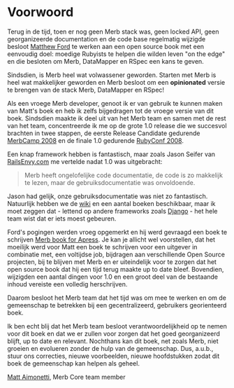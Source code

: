 # Voorwoord

Terug in de tijd, toen er nog geen Merb stack was, geen locked API, geen georganizeerde documentation en de code base regelmatig wijzigde besloot [Matthew Ford](http://github.com/deimos1986) te werken aan een open source book met een eenvoudig doel: moedige Rubyists te helpen die wilden leven "on the edge" en die besloten om Merb, DataMapper en RSpec een kans te geven.

Sindsdien, is Merb heel wat volwassener geworden.  Starten met Merb is heel wat makkelijker geworden en Merb besloot om een **opinionated** versie te brengen van de stack Merb, DataMapper en RSpec! 

Als een vroege Merb developer, genoot ik er van gebruik te kunnen maken van Matt's boek en heb ik zelfs bijgedragen tot de vroege versie van dit boek. Sindsdien maakte ik deel uit van het Merb team en samen met de rest van het team, concentreerde ik me op de grote 1.0 release die we succesvol brachten in twee stappen, de eerste Release Candidate gedurende [MerbCamp 2008](http://merbcamp.com) en de finale 1.0 gedurende [RubyConf 2008](http://rubyconf.org).

Een knap framework hebben is fantastisch, maar zoals Jason Seifer van [RailsEnvy.com](http://railsenvy.com) me vertelde nadat  1.0 was uitgebracht:

> Merb heeft ongelofelijke code documentatie, de code is zo makkelijk te lezen, maar de gebruiksdocumentatie was onvoldoende.

Jason had gelijk, onze gebruiksdocumentatie was niet zo fantastisch. Natuurlijk hebben we de [wiki](http://wiki.merbivore.com) en een aantal boeken beschikbaar, maar ik moet zeggen dat - lettend op andere frameworks zoals [Django](http://www.djangobook.com/) - het hele team wist dat er iets moest gebeuren.

Ford's pogingen werden vroeg opgemerkt en hij werd gevraagd een boek te schrijven [Merb book for Apress](http://www.apress.com/book/view/9781430218234). Je kan je allicht wel voorstellen, dat het moeilijk werd voor Matt een boek te schrijven voor een uitgever in combinatie met, een voltijdse job, bijdragen aan verschillende Open Source projecten, bij te blijven met Merb en er uiteindelijk voor te zorgen dat het open source book dat hij een tijd terug maakte up to date bleef. Bovendien, wijzigden een aantal dingen voor 1.0 en een groot deel van de bestaande inhoud vereiste een volledig herschrijven.

Daarom besloot het Merb team dat het tijd was om mee te werken en om de gemeenschap te betrekken bij een gecentralizeerd, gebruikers georienteerd boek.

Ik ben echt blij dat het Merb team besloot verantwoordelijkheid op te nemen voor dit boek en dat we er zullen voor zorgen dat het goed georganizeerd blijft, up to date en relevant. Nochthans kan dit boek, net zoals Merb, niet groeien en evolueren zonder de hulp van de gemeenschap. Dus, a.u.b., stuur ons correcties, nieuwe voorbeelden, nieuwe hoofdstukken zodat dit boek de gemeenschap kan helpen als geheel.

[Matt Aimonetti](http://merbist.com), Merb Core team member
